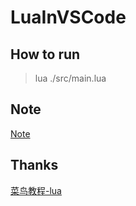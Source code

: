 # LuaInVSCode
 
## How to run

> lua ./src/main.lua

## Note

[Note](https://github.com/Peefy/LuaInVSCode/blob/master/doc/NOTE.md)

## Thanks

[菜鸟教程-lua](https://www.runoob.com/lua/lua-tutorial.html)

